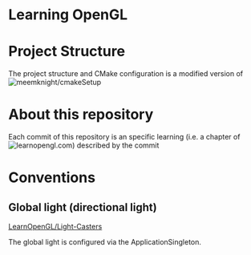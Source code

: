 # Learning OpenGL

# Project Structure
The project structure and CMake configuration is a modified version
of ![meemknight/cmakeSetup](https://github.com/meemknight/cmakeSetup)

# About this repository

Each commit of this repository is an specific learning (i.e. a chapter
of ![learnopengl.com](https://learnopengl.com)) described by the commit 

# Conventions

## Global light (directional light)

[LearnOpenGL/Light-Casters](https://learnopengl.com/Lighting/Light-casters)

The global light is configured via the ApplicationSingleton.

```cpp

```